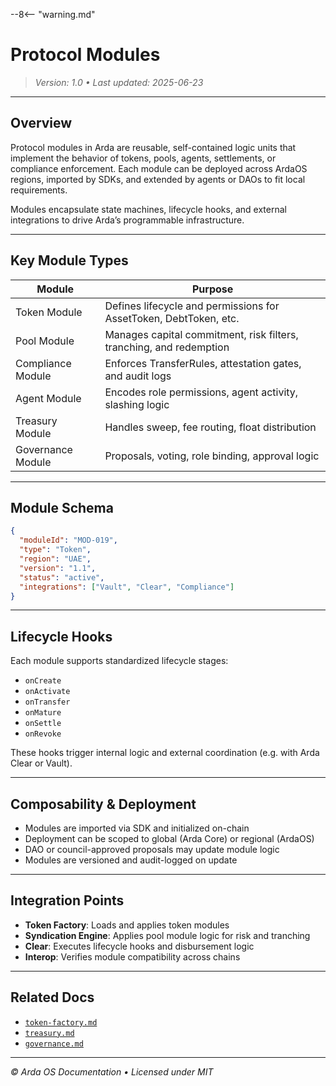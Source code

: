 --8<-- "warning.md"
# Protocol Modules

> *Version: 1.0 • Last updated: 2025-06-23*

---

## Overview

Protocol modules in Arda are reusable, self-contained logic units that implement the behavior of tokens, pools, agents, settlements, or compliance enforcement. Each module can be deployed across ArdaOS regions, imported by SDKs, and extended by agents or DAOs to fit local requirements.

Modules encapsulate state machines, lifecycle hooks, and external integrations to drive Arda’s programmable infrastructure.

---

## Key Module Types

| Module | Purpose |
|--------|---------|
| Token Module | Defines lifecycle and permissions for AssetToken, DebtToken, etc. |
| Pool Module | Manages capital commitment, risk filters, tranching, and redemption |
| Compliance Module | Enforces TransferRules, attestation gates, and audit logs |
| Agent Module | Encodes role permissions, agent activity, slashing logic |
| Treasury Module | Handles sweep, fee routing, float distribution |
| Governance Module | Proposals, voting, role binding, approval logic |

---

## Module Schema

```json
{
  "moduleId": "MOD-019",
  "type": "Token",
  "region": "UAE",
  "version": "1.1",
  "status": "active",
  "integrations": ["Vault", "Clear", "Compliance"]
}
```

---

## Lifecycle Hooks

Each module supports standardized lifecycle stages:

- `onCreate`
- `onActivate`
- `onTransfer`
- `onMature`
- `onSettle`
- `onRevoke`

These hooks trigger internal logic and external coordination (e.g. with Arda Clear or Vault).

---

## Composability & Deployment

- Modules are imported via SDK and initialized on-chain
- Deployment can be scoped to global (Arda Core) or regional (ArdaOS)
- DAO or council-approved proposals may update module logic
- Modules are versioned and audit-logged on update

---

## Integration Points

- **Token Factory**: Loads and applies token modules
- **Syndication Engine**: Applies pool module logic for risk and tranching
- **Clear**: Executes lifecycle hooks and disbursement logic
- **Interop**: Verifies module compatibility across chains

---

## Related Docs

- [`token-factory.md`](../arda-core/token-factory.md)
- [`treasury.md`](../arda-capital/treasury.md)
- [`governance.md`](./governance.md)

---

*© Arda OS Documentation • Licensed under MIT*

